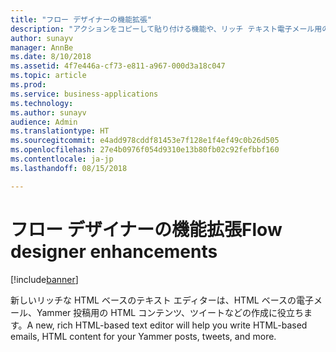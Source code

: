 ```yaml
---
title: "フロー デザイナーの機能拡張"
description: "アクションをコピーして貼り付ける機能や、リッチ テキスト電子メール用の新しい HTML エディターなど、向上した編集機能。"
author: sunayv
manager: AnnBe
ms.date: 8/10/2018
ms.assetid: 4f7e446a-cf73-e811-a967-000d3a18c047
ms.topic: article
ms.prod: 
ms.service: business-applications
ms.technology: 
ms.author: sunayv
audience: Admin
ms.translationtype: HT
ms.sourcegitcommit: e4add978cddf81453e7f128e1f4ef49c0b26d505
ms.openlocfilehash: 27e4b0976f054d9310e13b80fb02c92fefbbf160
ms.contentlocale: ja-jp
ms.lasthandoff: 08/15/2018

---
```

# <a name="flow-designer-enhancements"></a><span data-ttu-id="7a6f9-103">フロー デザイナーの機能拡張</span><span class="sxs-lookup"><span data-stu-id="7a6f9-103">Flow designer enhancements</span></span>


[!include[banner](../../includes/banner.md)]

<span data-ttu-id="7a6f9-104">新しいリッチな HTML ベースのテキスト エディターは、HTML ベースの電子メール、Yammer 投稿用の HTML コンテンツ、ツイートなどの作成に役立ちます。</span><span class="sxs-lookup"><span data-stu-id="7a6f9-104">A new, rich HTML-based text editor will help you write HTML-based emails, HTML content for your Yammer posts, tweets, and more.</span></span>

